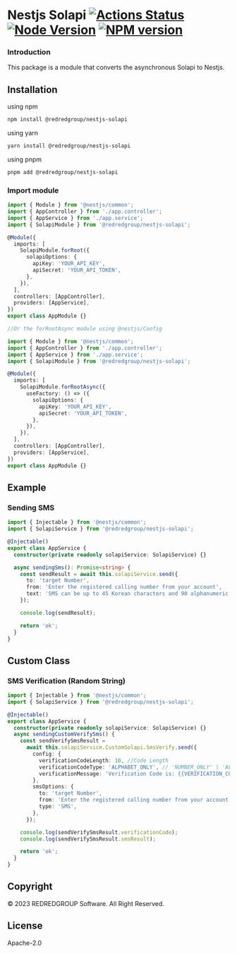 # Nestjs Solapi [![Actions Status][gh-actions-badge]][gh-actions] [![Node Version][node-badge]][npm] [![NPM version][npm-badge]][npm]

[gh-actions]: https://github.com/REDREDGROUP/nestjs/actions
[npm]: https://www.npmjs.com/package/@redredgroup%2Fnestjs
[gh-actions-badge]: https://github.com/REDREDGROUP/nestjs/workflows/CI/badge.svg
[node-badge]: https://img.shields.io/node/v/@redredgroup%2Fnestjs-solapi.svg
[npm-badge]: https://img.shields.io/npm/v/@redredgroup%2Fnestjs-solapi.svg

### Introduction

This package is a module that converts the asynchronous Solapi to Nestjs.

## Installation

using npm

```bash
npm install @redredgroup/nestjs-solapi
```

using yarn

```bash
yarn install @redredgroup/nestjs-solapi
```

using pnpm

```bash
pnpm add @redredgroup/nestjs-solapi
```

### Import module

```typescript
import { Module } from '@nestjs/common';
import { AppController } from './app.controller';
import { AppService } from './app.service';
import { SolapiModule } from '@redredgroup/nestjs-solapi';

@Module({
  imports: [
    SolapiModule.forRoot({
      solapiOptions: {
        apiKey: 'YOUR_API_KEY',
        apiSecret: 'YOUR_API_TOKEN',
      },
    }),
  ],
  controllers: [AppController],
  providers: [AppService],
})
export class AppModule {}

//Or the forRootAsync module using @nestjs/Config

import { Module } from '@nestjs/common';
import { AppController } from './app.controller';
import { AppService } from './app.service';
import { SolapiModule } from '@redredgroup/nestjs-solapi';

@Module({
  imports: [
    SolapiModule.forRootAsync({
      useFactory: () => ({
        solapiOptions: {
          apiKey: 'YOUR_API_KEY',
          apiSecret: 'YOUR_API_TOKEN',
        },
      }),
    }),
  ],
  controllers: [AppController],
  providers: [AppService],
})
export class AppModule {}
```

## Example

### Sending SMS

```typescript
import { Injectable } from '@nestjs/common';
import { SolapiService } from '@redredgroup/nestjs-solapi';

@Injectable()
export class AppService {
  constructor(private readonly solapiService: SolapiService) {}

  async sendingSms(): Promise<string> {
    const sendResult = await this.solapiService.send({
      to: 'target Number',
      from: 'Enter the registered calling number from your account',
      text: 'SMS can be up to 45 Korean characters and 90 alphanumeric characters.',
    });

    console.log(sendResult);

    return 'ok';
  }
}
```

## Custom Class

### SMS Verification (Random String)

```typescript
import { Injectable } from '@nestjs/common';
import { SolapiService } from '@redredgroup/nestjs-solapi';

@Injectable()
export class AppService {
  constructor(private readonly solapiService: SolapiService) {}
  async sendingCustomVerifySms() {
    const sendVerifySmsResult =
      await this.solapiService.CustomSolapi.SmsVerify.send({
        config: {
          verificationCodeLength: 10, //Code Length
          verificationCodeType: 'ALPHABET_ONLY', // 'NUMBER_ONLY' | 'ALPHABET_ONLY' | 'MIX'
          verificationMessage: 'Verification Code is: {{VERIFICATION_CODE}}', // Inject wherever you want with the {{VERIFICATION_CODE}} format.
        },
        smsOptions: {
          to: 'target Number',
          from: 'Enter the registered calling number from your account',
          type: 'SMS',
        },
      });

    console.log(sendVerifySmsResult.verificationCode);
    console.log(sendVerifySmsResult.smsResult);

    return 'ok';
  }
}
```

## Copyright

© 2023 REDREDGROUP Software. All Right Reserved.

## License

Apache-2.0
